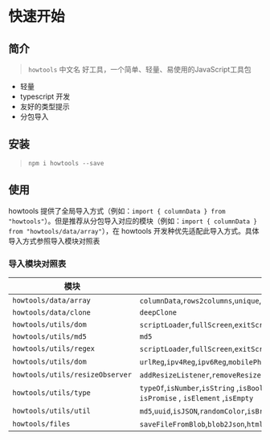 # 快速开始

## 简介
> `howtools` 中文名 好工具，一个简单、轻量、易使用的JavaScript工具包

- 轻量
- typescript 开发
- 友好的类型提示
- 分包导入

## 安装

> `npm i howtools --save`

## 使用

howtools 提供了全局导入方式（例如：`import { columnData } from "howtools"`）。但是推荐从分包导入对应的模块（例如：`import { columnData } from "howtools/data/array"`），在 howtools 开发种优先适配此导入方式。具体导入方式参照导入模块对照表

### 导入模块对照表

| 模块                            | 对应函数                                                                                                                                                      |
| ------------------------------- | ------------------------------------------------------------------------------------------------------------------------------------------------------------- |
| `howtools/data/array`           | `columnData`,`rows2columns`,`unique`,`arrSum`,`arrGroupBy`,`arrMedian`                                                                                        |
| `howtools/data/clone`           | `deepClone`                                                                                                                                                   |
| `howtools/utils/dom`            | `scriptLoader`,`fullScreen`,`exitScreen`                                                                                                                      |
| `howtools/utils/md5`            | `md5`                                                                                                                                                         |
| `howtools/utils/regex`          | `scriptLoader`,`fullScreen`,`exitScreen`                                                                                                                      |
| `howtools/utils/dom`            | `urlReg`,`ipv4Reg`,`ipv6Reg`,`mobilePhoneReg`,`emailReg`,`naturalNumberReg`,`numberAndWordReg`,`idCard1Reg`,`idCard2Reg`                                      |
| `howtools/utils/resizeObserver` | `addResizeListener`,`removeResizeListener`                                                                                                                    |
| `howtools/utils/type`           | `typeOf`,`isNumber`,`isString` ,`isBoolean` ,`isUndefined` ,`isNull` , `isSymbol` ,`isFunction`,`isObject` ,`isRegExp` , `isPromise` , `isElement` ,`isEmpty` |
| `howtools/utils/util`           | `md5`,`uuid`,`isJSON`,`randomColor`,`isBrowser`                                                                                                               |
| `howtools/files`                | `saveFileFromBlob`,`blob2Json`,`html2word`,`table2excel`                                                                                                      |

